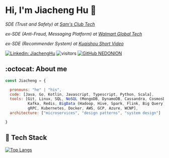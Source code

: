 <h1> Hi, I'm Jiacheng Hu 👋 </h1>

<p><em>SDE (Trust and Safety) at <a href="https://samsclub.com/">Sam's Club Tech</a>
</em></p>
<p><em>ex-SDE (Anti-Fraud, Messaging Platform) at <a href="https://www.walmart.com/">Walmart Global Tech</a>
</em></p>
<p><em>ex-SDE (Recommender System) at <a href="https://www.kuaishou.com/">Kuaishou Short Video</a>
</em></p>

[![Linkedin: JiachengHu](https://img.shields.io/badge/-JiachengHu-blue?style=flat-square&logo=Linkedin&logoColor=white&link=https://www.linkedin.com/in/jiacheng-hu-56788b248/)](https://www.linkedin.com/in/jiacheng-hu-56788b248/) ![visitors](https://visitor-badge.laobi.icu/badge?page_id=NEDONION.NEDONION)
[![GitHub NEDONION](https://img.shields.io/github/followers/NEDONION?label=follow&style=social)](https://github.com/NEDONION)

## :octocat: About me
```javascript
const Jiacheng = {

  pronouns: "he" | "his",
  code: [Java, Go, Kotlin, Javascript, Typescript, Python, Scala],
  tools: [Git, Linux, SQL, NoSQL (MongoDB, DynamoDB, Cassandra, CosmosDB), GraphQL,
          Kafka, Redis, BigData (Hadoop, Hive, Spark, Flink, Big Query),
          gRPC, Kubernetes, Docker, AWS, GCP, Azure, WCNP],
  architecture: ["microservices", "design patterns", "system design"]

}
```


## 🔧 Tech Stack

[![Top Langs](https://github-readme-stats.vercel.app/api/top-langs/?username=NEDONION&layout=compact&hide=vue,scss,perl)](https://github.com/anuraghazra/github-readme-stats)
